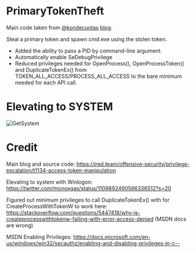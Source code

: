 # PrimaryTokenTheft
Main code taken from [@kondecuotas](https://twitter.com/kondencuotas) [blog](https://ired.team/).

Steal a primary token and spawn cmd.exe using the stolen token.

- Added the ability to pass a PID by command-line argument.
- Automatically enable SeDebugPrivilege
- Reduced privileges needed for OpenProcess(), OpenProcessToken() and DuplicateTokenEx() from TOKEN_ALL_ACCESS/PROCESS_ALL_ACCESS to the bare minimum needed for each API call.


# Elevating to SYSTEM 
![GetSystem](https://raw.githubusercontent.com/justinbui/PrimaryTokenTheft/master/image.png)

# Credit 
Main blog and source code: https://ired.team/offensive-security/privilege-escalation/t1134-access-token-manipulation

Elevating to system with Winlogon: https://twitter.com/monoxgas/status/1109892490566336512?s=20

Figured out minimum privileges to call DuplicateTokenEx() with for CreateProcessWithTokenW to work here: https://stackoverflow.com/questions/5447418/why-is-createprocesswithtokenw-failing-with-error-access-denied (MSDN docs are wrong)

MSDN Enabling Privileges: https://docs.microsoft.com/en-us/windows/win32/secauthz/enabling-and-disabling-privileges-in-c--
